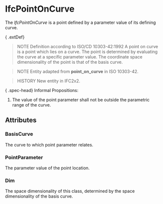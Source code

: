 # IfcPointOnCurve

The _IfcPointOnCurve_ is a point defined by a parameter value of its defining curve.

{ .extDef}
> NOTE  Definition according to ISO/CD 10303-42:1992
> A point on curve is a point which lies on a curve. The point is determined by evaluating the curve at a specific parameter value. The coordinate space dimensionality of the point is that of the basis curve.

> NOTE  Entity adapted from **point_on_curve** in ISO 10303-42.

> HISTORY  New entity in IFC2x2.

{ .spec-head}
Informal Propositions:

1. The value of the point parameter shall not be outside the parametric range of the curve.

## Attributes

### BasisCurve
The curve to which point parameter relates.

### PointParameter
The parameter value of the point location.

### Dim
The space dimensionality of this class, determined by the space dimensionality of the basis curve.
